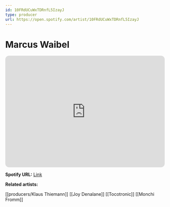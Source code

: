 ```yaml
---
id: 10FRdUCuWxTDRnfL5IzayJ
type: producer
url: https://open.spotify.com/artist/10FRdUCuWxTDRnfL5IzayJ
---
```

# Marcus Waibel

<iframe style="border-radius:12px" src="https://open.spotify.com/embed/artist/10FRdUCuWxTDRnfL5IzayJ" width="100%" height="352" frameBorder="0" allowfullscreen="" allow="autoplay; clipboard-write; encrypted-media; fullscreen; picture-in-picture" loading="lazy"></iframe>

**Spotify URL:** [Link](https://open.spotify.com/artist/10FRdUCuWxTDRnfL5IzayJ)

**Related artists:**

[[producers/Klaus Thiemann]]
[[Joy Denalane]]
[[Tocotronic]]
[[Monchi Fromm]]

